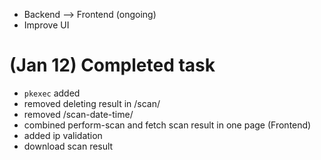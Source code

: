 * Backend --> Frontend (ongoing)
* Improve UI

#####
# (Jan 12) Completed task
- `pkexec` added
- removed deleting result in /scan/
- removed /scan-date-time/
- combined perform-scan and fetch scan result in one page (Frontend)
- added ip validation
- download scan result
####